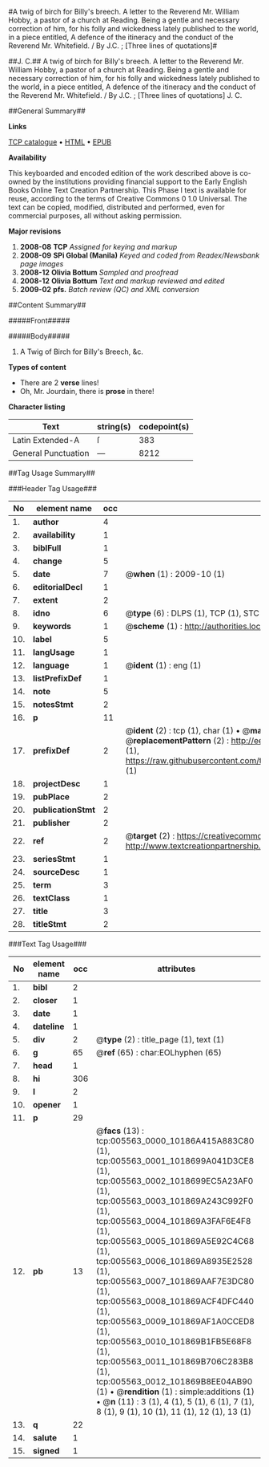 #A twig of birch for Billy's breech. A letter to the Reverend Mr. William Hobby, a pastor of a church at Reading. Being a gentle and necessary correction of him, for his folly and wickedness lately published to the world, in a piece entitled, A defence of the itineracy and the conduct of the Reverend Mr. Whitefield. / By J.C. ; [Three lines of quotations]#

##J. C.##
A twig of birch for Billy's breech. A letter to the Reverend Mr. William Hobby, a pastor of a church at Reading. Being a gentle and necessary correction of him, for his folly and wickedness lately published to the world, in a piece entitled, A defence of the itineracy and the conduct of the Reverend Mr. Whitefield. / By J.C. ; [Three lines of quotations]
J. C.

##General Summary##

**Links**

[TCP catalogue](http://www.ota.ox.ac.uk/tcp/)  • 
[HTML](http://tei.it.ox.ac.uk/tcp/Texts-HTML/free/N04/N04485.html)  • 
[EPUB](http://tei.it.ox.ac.uk/tcp/Texts-EPUB/free/N04/N04485.epub)

**Availability**

This keyboarded and encoded edition of the
	       work described above is co-owned by the institutions
	       providing financial support to the Early English Books
	       Online Text Creation Partnership. This Phase I text is
	       available for reuse, according to the terms of Creative
	       Commons 0 1.0 Universal. The text can be copied,
	       modified, distributed and performed, even for
	       commercial purposes, all without asking permission.

**Major revisions**

1. __2008-08__ __TCP__ *Assigned for keying and markup*
1. __2008-09__ __SPi Global (Manila)__ *Keyed and coded from Readex/Newsbank page images*
1. __2008-12__ __Olivia Bottum__ *Sampled and proofread*
1. __2008-12__ __Olivia Bottum__ *Text and markup reviewed and edited*
1. __2009-02__ __pfs.__ *Batch review (QC) and XML conversion*

##Content Summary##

#####Front#####

#####Body#####

1. A Twig of Birch for Billy's Breech, &c.

**Types of content**

  * There are 2 **verse** lines!
  * Oh, Mr. Jourdain, there is **prose** in there!

**Character listing**


|Text|string(s)|codepoint(s)|
|---|---|---|
|Latin Extended-A|ſ|383|
|General Punctuation|—|8212|

##Tag Usage Summary##

###Header Tag Usage###

|No|element name|occ|attributes|
|---|---|---|---|
|1.|__author__|4||
|2.|__availability__|1||
|3.|__biblFull__|1||
|4.|__change__|5||
|5.|__date__|7| @__when__ (1) : 2009-10 (1)|
|6.|__editorialDecl__|1||
|7.|__extent__|2||
|8.|__idno__|6| @__type__ (6) : DLPS (1), TCP (1), STC (1), NOTIS (1), IMAGE-SET (1), EVANS-CITATION (1)|
|9.|__keywords__|1| @__scheme__ (1) : http://authorities.loc.gov/ (1)|
|10.|__label__|5||
|11.|__langUsage__|1||
|12.|__language__|1| @__ident__ (1) : eng (1)|
|13.|__listPrefixDef__|1||
|14.|__note__|5||
|15.|__notesStmt__|2||
|16.|__p__|11||
|17.|__prefixDef__|2| @__ident__ (2) : tcp (1), char (1)  •  @__matchPattern__ (2) : ([0-9\-]+):([0-9IVX]+) (1), (.+) (1)  •  @__replacementPattern__ (2) : http://eebo.chadwyck.com/downloadtiff?vid=$1&page=$2 (1), https://raw.githubusercontent.com/textcreationpartnership/Texts/master/tcpchars.xml#$1 (1)|
|18.|__projectDesc__|1||
|19.|__pubPlace__|2||
|20.|__publicationStmt__|2||
|21.|__publisher__|2||
|22.|__ref__|2| @__target__ (2) : https://creativecommons.org/publicdomain/zero/1.0/ (1), http://www.textcreationpartnership.org/docs/. (1)|
|23.|__seriesStmt__|1||
|24.|__sourceDesc__|1||
|25.|__term__|3||
|26.|__textClass__|1||
|27.|__title__|3||
|28.|__titleStmt__|2||


###Text Tag Usage###

|No|element name|occ|attributes|
|---|---|---|---|
|1.|__bibl__|2||
|2.|__closer__|1||
|3.|__date__|1||
|4.|__dateline__|1||
|5.|__div__|2| @__type__ (2) : title_page (1), text (1)|
|6.|__g__|65| @__ref__ (65) : char:EOLhyphen (65)|
|7.|__head__|1||
|8.|__hi__|306||
|9.|__l__|2||
|10.|__opener__|1||
|11.|__p__|29||
|12.|__pb__|13| @__facs__ (13) : tcp:005563_0000_10186A415A883C80 (1), tcp:005563_0001_1018699A041D3CE8 (1), tcp:005563_0002_1018699EC5A23AF0 (1), tcp:005563_0003_101869A243C992F0 (1), tcp:005563_0004_101869A3FAF6E4F8 (1), tcp:005563_0005_101869A5E92C4C68 (1), tcp:005563_0006_101869A8935E2528 (1), tcp:005563_0007_101869AAF7E3DC80 (1), tcp:005563_0008_101869ACF4DFC440 (1), tcp:005563_0009_101869AF1A0CCED8 (1), tcp:005563_0010_101869B1FB5E68F8 (1), tcp:005563_0011_101869B706C283B8 (1), tcp:005563_0012_101869B8EE04AB90 (1)  •  @__rendition__ (1) : simple:additions (1)  •  @__n__ (11) : 3 (1), 4 (1), 5 (1), 6 (1), 7 (1), 8 (1), 9 (1), 10 (1), 11 (1), 12 (1), 13 (1)|
|13.|__q__|22||
|14.|__salute__|1||
|15.|__signed__|1||
